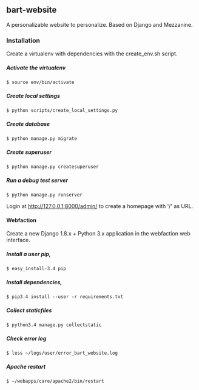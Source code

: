 ## bart-website

A personalizable website to personalize. 
Based on Django and Mezzanine. 
 
### Installation

Create a virtualenv with dependencies with the create_env.sh script.

##### Activate the virtualenv
```
$ source env/bin/activate
```

##### Create local settings
``` 
$ python scripts/create_local_settings.py 
```

##### Create database
``` 
$ python manage.py migrate 
```

##### Create superuser
``` 
$ python manage.py createsuperuser
```

##### Run a debug test server
``` 
$ python manage.py runserver
```

Login at http://127.0.0.1:8000/admin/ to create a homepage with '/' as URL.


#### Webfaction

Create a new Django 1.8.x + Python 3.x application in the webfaction web interface.


##### Install a user pip,
```
$ easy_install-3.4 pip
```

##### Install dependencies,
```
$ pip3.4 install --user -r requirements.txt 
```

##### Collect staticfiles
```
$ python3.4 manage.py collectstatic
```

##### Check error log
```
$ less ~/logs/user/error_bart_website.log
```

##### Apache restart
```
$ ~/webapps/care/apache2/bin/restart
```
